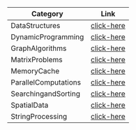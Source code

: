 | Category | Link |
|-----------|------|
| DataStructures | [click-here](Data-Structures.md) |
| DynamicProgramming | [click-here](Dynamic-Programming.md) |
| GraphAlgorithms | [click-here](Graph-Algorithms.md) |
| MatrixProblems | [click-here](Matrix-Problems.md) |
| MemoryCache | [click-here](Memory-Cache.md) |
| ParallelComputations | [click-here](Parallel-Computations.md) |
| SearchingandSorting | [click-here](Searching-and-Sorting.md) |
| SpatialData | [click-here](Spatial-Data.md) |
| StringProcessing | [click-here](String-Processing.md) |